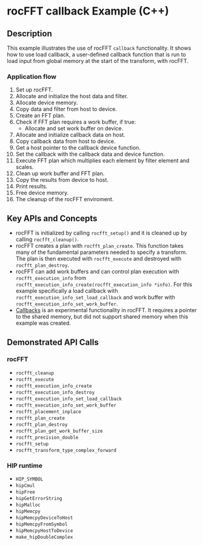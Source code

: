 # rocFFT callback Example (C++)

## Description
This example illustrates the use of rocFFT `callback` functionality. It shows how to use load callback, a user-defined callback function that is run to load input from global memory at the start of the transform, with rocFFT.

### Application flow
1. Set up rocFFT.
2. Allocate and initialize the host data and filter.
3. Allocate device memory.
4. Copy data and filter from host to device.
5. Create an FFT plan.
6. Check if FFT plan requires a work buffer, if true:
   - Allocate and set work buffer on device.
7. Allocate and initialize callback data on host.
8. Copy callback data from host to device.
9. Get a host pointer to the callback device function.
10. Set the callback with the callback data and device function.
11. Execute FFT plan which multiplies each element by filter element and scales.
12. Clean up work buffer and FFT plan.
13. Copy the results from device to host.
14. Print results.
15. Free device memory.
16. The cleanup of the rocFFT enviroment.

## Key APIs and Concepts
- rocFFT is initialized by calling `rocfft_setup()` and it is cleaned up by calling `rocfft_cleanup()`.
- rocFFT creates a plan with `rocfft_plan_create`. This function takes many of the fundamental parameters needed to specify a transform. The plan is then executed with `rocfft_execute` and destroyed with `rocfft_plan_destroy`.
- rocFFT can add work buffers and can control plan execution with `rocfft_execution_info` from `rocfft_execution_info_create(rocfft_execution_info *info)`. For this example specifically a load callback with `rocfft_execution_info_set_load_callback` and work buffer with `rocfft_execution_info_set_work_buffer`.
- [Callbacks](https://rocm.docs.amd.com/projects/rocFFT/en/latest/index.html#load-and-store-callbacks) is an experimental functionality in rocFFT. It requires a pointer to the shared memory, but did not support shared memory when this example was created.


## Demonstrated API Calls
### rocFFT
- `rocfft_cleanup`
- `rocfft_execute`
- `rocfft_execution_info_create`
- `rocfft_execution_info_destroy`
- `rocfft_execution_info_set_load_callback`
- `rocfft_execution_info_set_work_buffer`
- `rocfft_placement_inplace`
- `rocfft_plan_create`
- `rocfft_plan_destroy`
- `rocfft_plan_get_work_buffer_size`
- `rocfft_precision_double`
- `rocfft_setup`
- `rocfft_transform_type_complex_forward`

### HIP runtime
- `HIP_SYMBOL`
- `hipCmul`
- `hipFree`
- `hipGetErrorString`
- `hipMalloc`
- `hipMemcpy`
- `hipMemcpyDeviceToHost`
- `hipMemcpyFromSymbol`
- `hipMemcpyHostToDevice`
- `make_hipDoubleComplex`

